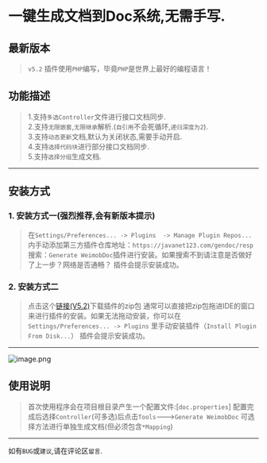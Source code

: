 # 一键生成文档到Doc系统,无需手写.
## 最新版本
> `v5.2`
> 插件使用`PHP`编写，毕竟`PHP`是世界上最好的编程语言！
## 功能描述

>1.支持`多选Controller`文件进行接口文档同步. <br/>
>2.支持`无限嵌套`,`无限继承`解析.(`自引用`不会死循环,`递归深度为2`). <br/>
>3.支持`动态更新`文档,默认为关闭状态,需要手动开启. <br/>
>4.支持`选择代码块`进行部分接口文档同步. <br/>
>5.支持`选择分组`生成文档.
----
## 安装方式
### 1. 安装方式一(强烈推荐,会有新版本提示)
>在`Settings/Preferences... -> Plugins  -> Manage Plugin Repos...` 内手动添加第三方插件仓库地址：`https://javanet123.com/gendoc/resp`
>搜索：`Generate WeimobDoc`插件进行安装。如果搜索不到请注意是否做好了上一步？网络是否通畅？
>插件会提示安装成功。

### 2. 安装方式二
>点击这个[链接(V5.2)](https://file.javanet123.com/gen-doc-plugin-5.2.zip)下载插件的zip包
>通常可以直接把zip包拖进IDE的窗口来进行插件的安装。如果无法拖动安装，你可以在`Settings/Preferences... -> Plugins` 里手动安装插件（`Install Plugin From Disk...`）
>插件会提示安装成功。

----

![image.png](https://javanet123.com/upload/2021/01/image-37eca205d89d435b912e3b122a338935.png)

## 使用说明
>首次使用程序会在项目根目录产生一个配置文件:[`doc.properties`]
>配置完成后选择`Controller`(可多选)后点击`Tools`--->`Generate WeimobDoc`
>可选择方法进行单独生成文档(但必须包含`*Mapping`)

----

如有`BUG`或`建议`,请在评论区`留言`.